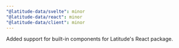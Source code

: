 ```yaml
---
"@latitude-data/svelte": minor
"@latitude-data/react": minor
"@latitude-data/client": minor
---
```


Added support for built-in components for Latitude's React package.
